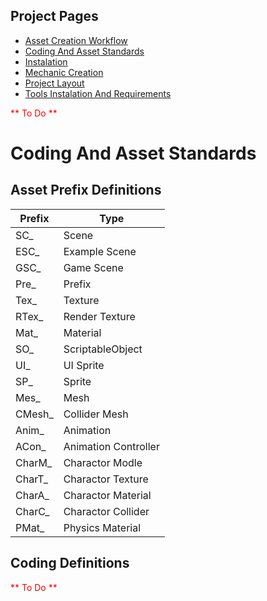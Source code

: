 
## Project Pages
- [Asset Creation Workflow](Docs/General/AssetCreationWorkflow.md)
- [Coding And Asset Standards](Docs/General/CodingAndAssetStandards.md)
- [Instalation](Docs/General/Instalation.MD)
- [Mechanic Creation](Docs/General/MechanicCreation.md)
- [Project Layout](Docs/General/ProjectLayout.MD)
- [Tools Instalation And Requirements](Docs/General/ToolsInstalationAndRequirements.md)


<span style="color:red">** To Do **</span>



# Coding And Asset Standards
## Asset Prefix Definitions
|Prefix|Type|
|---|---|
|SC_ |Scene|
|ESC_ |Example Scene|
|GSC_ |Game Scene|
|Pre_ |Prefix|
|Tex_ |Texture|
|RTex_| Render Texture|
|Mat_ |Material|
|SO_ |ScriptableObject|
|UI_ |UI Sprite|
|SP_ |Sprite|
|Mes_ |Mesh|
|CMesh_| Collider Mesh|
|Anim_ |Animation|
|ACon_ |Animation Controller|
|CharM_| Charactor Modle|
|CharT_| Charactor Texture|
|CharA_| Charactor Material|
|CharC_| Charactor Collider|
|PMat_| Physics Material|

## Coding Definitions
<span style="color:red">** To Do **</span>